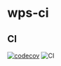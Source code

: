 # wps-ci

## CI
[![codecov](https://codecov.io/gh/moonpeter/wps-ci/branch/master/graph/badge.svg)](https://codecov.io/gh/moonpeter/wps-ci) ![CI](https://github.com/moonpeter/wps-ci/workflows/CI/badge.svg)
